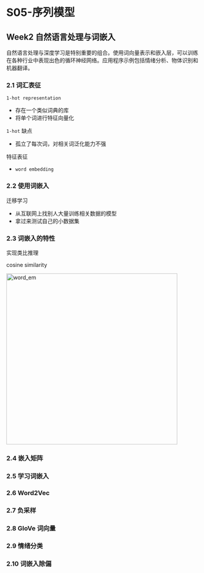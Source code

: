 # S05-序列模型

## Week2 自然语言处理与词嵌入

自然语言处理与深度学习是特别重要的组合。使用词向量表示和嵌入层，可以训练在各种行业中表现出色的循环神经网络。应用程序示例包括情绪分析、物体识别和机器翻译。

### 2.1  词汇表征

`1-hot representation`
- 存在一个类似词典的库
- 将单个词进行特征向量化

`1-hot` 缺点
- 孤立了每次词，对相关词泛化能力不强


特征表征
- `word embedding`


### 2.2  使用词嵌入

迁移学习
- 从互联网上找别人大量训练相关数据的模型
- 拿过来测试自己的小数据集


### 2.3  词嵌入的特性

实现类比推理

cosine similarity 

<img width="449" alt="word_em" src="https://user-images.githubusercontent.com/41643043/57963959-5c5d8e80-795f-11e9-87ae-b11fef3664db.png">






### 2.4  嵌入矩阵






### 2.5  学习词嵌入







### 2.6  Word2Vec

### 2.7  负采样

### 2.8  GloVe 词向量

### 2.9  情绪分类

### 2.10  词嵌入除偏




